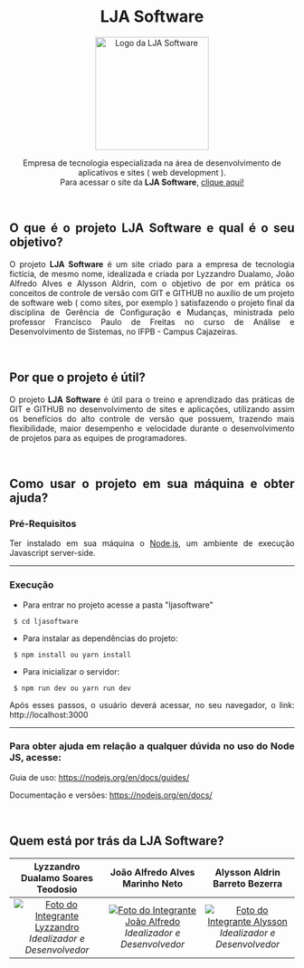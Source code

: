 <h1 align="center">LJA Software</h1>

<div align="center">
 <a href="https://github.com/LJASoftware" display="block">
  <img src="https://avatars.githubusercontent.com/u/99517827?s=200&v=4" alt="Logo da LJA Software" style= "width: 200px; height: 200px"/>
 </a>
</div>

<div align="center">
 <p>Empresa de tecnologia especializada na área de desenvolvimento de aplicativos e sites ( web development ). <br> Para acessar o site da <strong>LJA Software</strong>, <a href="https://ljasoftware-github-io.vercel.app/">clique aqui!</a>
 </p>
</div>

&nbsp;

<div align="justify">

## O que é o projeto LJA Software e qual é o seu objetivo?

O projeto **LJA Software** é um site criado para a empresa de tecnologia fictícia, de mesmo nome, idealizada e criada por Lyzzandro Dualamo, João Alfredo Alves e Alysson Aldrin, com o objetivo de por em prática os conceitos de controle de versão com GIT e GITHUB no auxílio de um projeto de software web ( como sites, por exemplo ) satisfazendo o projeto final da disciplina de Gerência de Configuração e Mudanças, ministrada pelo professor Francisco Paulo de Freitas no curso de Análise e Desenvolvimento de Sistemas, no IFPB - Campus Cajazeiras.

&nbsp;

## Por que o projeto é útil?

O projeto **LJA Software** é útil para o treino e aprendizado das práticas de GIT e GITHUB no desenvolvimento de sites e aplicações, utilizando assim os benefícios do alto controle de versão que possuem, trazendo mais flexibilidade, maior desempenho e velocidade durante o desenvolvimento de projetos para as equipes de programadores.

&nbsp;

## Como usar o projeto em sua máquina e obter ajuda?

### Pré-Requisitos

Ter instalado em sua máquina o [Node.js](https://nodejs.org/en/download/), um ambiente de execução Javascript server-side.

---

### Execução

- Para entrar no projeto acesse a pasta "ljasoftware"

```
 $ cd ljasoftware
```

- Para instalar as dependências do projeto:

```
 $ npm install ou yarn install
```

- Para inicializar o servidor:
```
 $ npm run dev ou yarn run dev
```

Após esses passos, o usuário deverá acessar, no seu navegador, o link: http://localhost:3000

---

### Para obter ajuda em relação a qualquer dúvida no uso do **Node JS**, acesse:

Guia de uso: https://nodejs.org/en/docs/guides/

Documentação e versões: https://nodejs.org/en/docs/

&nbsp;

## Quem está por trás da LJA Software?

Lyzzandro Dualamo Soares Teodosio | João Alfredo Alves Marinho Neto | Alysson Aldrin Barreto Bezerra
:------: | :------: | :------:
[![Foto do Integrante Lyzzandro](https://avatars.githubusercontent.com/u/59299120?v=4)](https://github.com/lyzzandro) *Idealizador e Desenvolvedor* | [![Foto do Integrante João Alfredo](https://avatars.githubusercontent.com/u/68473607?v=4)](https://github.com/JoaoAlfredoAlves) *Idealizador e Desenvolvedor* | [![Foto do Integrante Alysson](https://avatars.githubusercontent.com/u/14878862?v=4)](https://github.com/alyssonaldrin) *Idealizador e Desenvolvedor*
 
</div>
